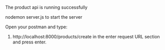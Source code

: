 The product api is running successfully

nodemon server.js to start the server

Open your postman and type:

1. http://localhost:8000/products/create in the enter request URL section and press enter.

    
